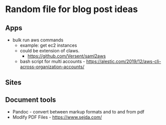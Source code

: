 # Random file for blog post ideas


## Apps

- bulk run aws commands
  - example: get ec2 instances
  - could be extension of claws.
    - https://github.com/Versent/saml2aws
  - bash script for multi accounts - https://alestic.com/2019/12/aws-cli-across-organization-accounts/
      


## Sites



## Document tools

- Pandoc - convert between markup formats and to and from pdf
- Modify PDF Files - https://www.sejda.com/